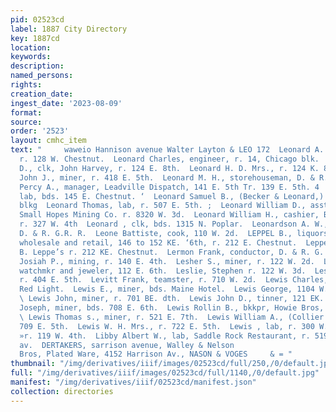 ```yaml
---
pid: 02523cd
label: 1887 City Directory
key: 1887cd
location: 
keywords: 
description: 
named_persons: 
rights: 
creation_date: 
ingest_date: '2023-08-09'
format: 
source: 
order: '2523'
layout: cmhc_item
text: "     waweio Hannison avenue Walter Layton & LEO 172  Leonard A. E., taxidermist,
  r. 128 W. Chestnut.  Leonard Charles, engineer, r. 14, Chicago blk.  Leonard Harry
  D., clk, John Harvey, r. 124 E. 8th.  Leonard H. D. Mrs., r. 124 K. 8th.  Leonard
  John J., miner, r. 418 E. 5th.  Leonard M. H., storehouseman, D. & R. G. R. R.  Leonard
  Percy A., manager, Leadville Dispatch, 141 E. 5th Tr. 139 E. 5th. 4  Leonard Peter,
  lab, bds. 145 E. Chestnut. ‘  Leonard Samuel B., (Becker & Leonard,) r. 17 Quincy
  blkg  Leonard Thomas, lab, r. 507 E. 5th. ;  Leonard William D., asst. assayer,
  Small Hopes Mining Co. r. 8320 W. 3d.  Leonard William H., cashier, Board of Trade,
  r. 327 W. 4th  Leonard , clk, bds. 1315 N. Poplar.  Leonardson A. W., engineer,
  D. & R. G.R. R.  Leone Battiste, cook, 110 W. 2d.  LEPPEL B., liquors and cigars,
  wholesale and retail, 146 to 152 KE. ‘6th, r. 212 E. Chestnut.  Leppel M., manager,
  B. Leppe’s r. 212 KE. Chestnut.  Lermon Frank, conductor, D. & R. G. R. R. R.  Lesher
  Josiah P., mining, r. 140 E. 4th.  Lesher S., miner, r. 122 W. 2d.  Leslie Gavin,
  watchmkr and jeweler, 112 E. 6th.  Leslie, Stephen r. 122 W. 3d.  Lesner John, lab,
  r. 404 E. 5th.  Levitt Frank, teamster, r. 710 W. 2d.  Lewis Charles, musician,
  Red Light.  Lewis E., miner, bds. Maine Hotel.  Lewis George, 1104 W. Chestnut.
  \ Lewis John, miner, r. 701 BE. dth.  Lewis John D., tinner, 121 EK. 6th.  Lewis
  Joseph, miner, bds. 708 E. 6th.  Lewis Rollin B., bkkpr, Howie Bros, r. 225 E. 6th.
  \ Lewis Thomas s., miner, r. 521 E. 7th.  Lewis William A., (Collier & Lewis,) r.
  709 E. 5th.  Lewis W. H. Mrs., r. 722 E. 5th.  Lewis , lab, r. 300 W. 9th.  Lewis
  »r. 119 W. 4th.  Libby Albert W., lab, Saddle Rock Restaurant, r. 519 Har-  rison
  av.  DERTAKERS, sarrison avenue, Walley & Nelson                                     Rovers
  Bros, Plated Ware, 4152 Harrison Av., NASON & VOGES     & = "
thumbnail: "/img/derivatives/iiif/images/02523cd/full/250,/0/default.jpg"
full: "/img/derivatives/iiif/images/02523cd/full/1140,/0/default.jpg"
manifest: "/img/derivatives/iiif/02523cd/manifest.json"
collection: directories
---
```

